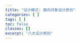 ```yaml
---
title: "设计模式: 面向对象设计原则"
categories: [ ]
tags: [ ]
toc: false
classes: []
excerpt: "八大设计原则"
---
```


